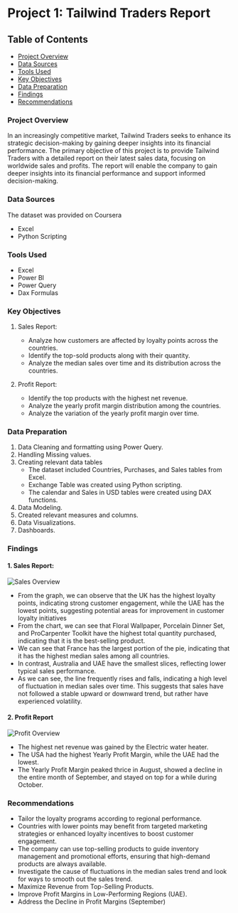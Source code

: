 # Project 1: Tailwind Traders Report
## Table of Contents
- [Project Overview](#project-overview)
- [Data Sources](#data-sources)
- [Tools Used](#tools-used)
- [Key Objectives](#key-objectives)
- [Data Preparation](#data-preparation)
- [Findings](#findings)
- [Recommendations](#recommendations)

### Project Overview
In an increasingly competitive market, Tailwind Traders seeks to enhance its strategic decision-making by gaining deeper insights into its financial performance. 
The primary objective of this project is to provide Tailwind Traders with a detailed report on their latest sales data, focusing on worldwide sales and profits. The report will enable the company to gain deeper insights into its financial performance and support informed decision-making.

### Data Sources
The dataset was provided on Coursera
- Excel
- Python Scripting

### Tools Used
- Excel
- Power BI
- Power Query
- Dax Formulas

### Key Objectives
1. Sales Report:
   - Analyze how customers are affected by loyalty points across the countries.
   - Identify the top-sold products along with their quantity.
   - Analyze the median sales over time and its distribution across the countries.
     
2. Profit Report:
   - Identify the top products with the highest net revenue.
   - Analyze the yearly profit margin distribution among the countries.
   - Analyze the variation of the yearly profit margin over time.
   
### Data Preparation
1. Data Cleaning and formatting using Power Query.
2. Handling Missing values.
3. Creating relevant data tables
   - The dataset included Countries, Purchases, and Sales tables from Excel.
   - Exchange Table was created using Python scripting.
   - The calendar and Sales in USD tables were created using DAX functions.
4. Data Modeling.
5. Created relevant measures and columns.
6. Data Visualizations.
7. Dashboards.
   
### Findings
#### 1. Sales Report:
   ![Sales Overview](https://github.com/user-attachments/assets/8dad4262-1a18-49e1-bff8-630d4fded879)

  - From the graph, we can observe that the UK has the highest loyalty points, indicating strong customer engagement, while the UAE has the lowest points, suggesting potential areas for improvement in customer loyalty initiatives
  - From the chart, we can see that Floral Wallpaper, Porcelain Dinner Set, and ProCarpenter Toolkit have the highest total quantity purchased, indicating that it is the best-selling product.
  - We can see that France has the largest portion of the pie, indicating that it has the highest median sales among all countries.
  -  In contrast, Australia and UAE have the smallest slices, reflecting lower typical sales performance.
  - As we can see, the line frequently rises and falls, indicating a high level of fluctuation in median sales over time. This suggests that sales have not followed a stable upward or downward trend, but rather have experienced volatility.
   
#### 2. Profit Report
   ![Profit Overview](https://github.com/user-attachments/assets/ba723a36-006f-4907-aeb0-e56112ab9ce1)

- The highest net revenue was gained by the Electric water heater.
- The USA had the highest Yearly Profit Margin, while the UAE had the lowest.
- The Yearly Profit Margin peaked thrice in August, showed a decline in the entire month of September, and stayed on top for a while during October.
  
### Recommendations
- Tailor the loyalty programs according to regional performance.
-  Countries with lower points may benefit from targeted marketing strategies or enhanced loyalty incentives to boost customer engagement.
- The company can use top-selling products to guide inventory management and promotional efforts, ensuring that high-demand products are always available.
- Investigate the cause of fluctuations in the median sales trend and look for ways to smooth out the sales trend.
- Maximize Revenue from Top-Selling Products.
- Improve Profit Margins in Low-Performing Regions (UAE).
- Address the Decline in Profit Margins (September)
